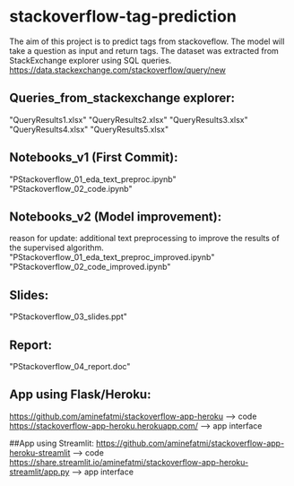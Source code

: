 # stackoverflow-tag-prediction
The aim of this project is to predict tags from stackoveflow. The model will take a question as input and return tags.
The dataset was extracted from StackExchange explorer using SQL queries.
https://data.stackexchange.com/stackoverflow/query/new

## Queries_from_stackexchange explorer:
"QueryResults1.xlsx"
"QueryResults2.xlsx"
"QueryResults3.xlsx"
"QueryResults4.xlsx"
"QueryResults5.xlsx"

## Notebooks_v1 (First Commit):
"PStackoverflow_01_eda_text_preproc.ipynb"
"PStackoverflow_02_code.ipynb"

## Notebooks_v2 (Model improvement):
reason for update: additional text preprocessing to improve the results of the supervised algorithm.
"PStackoverflow_01_eda_text_preproc_improved.ipynb"
"PStackoverflow_02_code_improved.ipynb"

## Slides:
"PStackoverflow_03_slides.ppt"

## Report:
"PStackoverflow_04_report.doc"

## App using Flask/Heroku: 
https://github.com/aminefatmi/stackoverflow-app-heroku  --> code
https://stackoverflow-app-heroku.herokuapp.com/  --> app interface

##App using Streamlit:
https://github.com/aminefatmi/stackoverflow-app-heroku-streamlit  --> code
https://share.streamlit.io/aminefatmi/stackoverflow-app-heroku-streamlit/app.py   --> app interface
